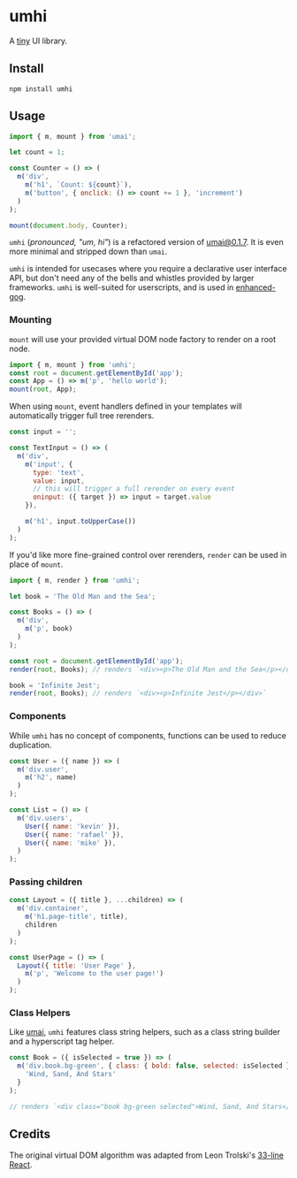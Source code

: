 # umhi

A [tiny](https://bundlephobia.com/package/umhi) UI library.

## Install

```shell
npm install umhi
```

## Usage

```js
import { m, mount } from 'umai';

let count = 1;

const Counter = () => (
  m('div',
    m('h1', `Count: ${count}`),
    m('button', { onclick: () => count += 1 }, 'increment')
  )
);

mount(document.body, Counter);
```

`umhi` (*pronounced, "um, hi"*) is a refactored version of [umai@0.1.7](https://github.com/kevinfiol/umai). It is even more minimal and stripped down than `umai`.

`umhi` is intended for usecases where you require a declarative user interface API, but don't need any of the bells and whistles provided by larger frameworks. `umhi` is well-suited for userscripts, and is used in [enhanced-gog](https://github.com/kevinfiol/enhanced-gog).

### Mounting

`mount` will use your provided virtual DOM node factory to render on a root node.

```js
import { m, mount } from 'umhi';
const root = document.getElementById('app');
const App = () => m('p', 'hello world');
mount(root, App);
```

When using `mount`, event handlers defined in your templates will automatically trigger full tree rerenders.

```js
const input = '';

const TextInput = () => (
  m('div',
    m('input', {
      type: 'text',
      value: input,
      // this will trigger a full rerender on every event
      oninput: ({ target }) => input = target.value
    }),

    m('h1', input.toUpperCase())
  )
);
```

If you'd like more fine-grained control over rerenders, `render` can be used in place of `mount`.

```js
import { m, render } from 'umhi';

let book = 'The Old Man and the Sea';

const Books = () => (
  m('div',
    m('p', book)
  )
);

const root = document.getElementById('app');
render(root, Books); // renders `<div><p>The Old Man and the Sea</p></div>`

book = 'Infinite Jest';
render(root, Books); // renders `<div><p>Infinite Jest</p></div>`
```

### Components

While `umhi` has no concept of components, functions can be used to reduce duplication.

```js
const User = ({ name }) => (
  m('div.user',
    m('h2', name)
  )
);

const List = () => (
  m('div.users',
    User({ name: 'kevin' }),
    User({ name: 'rafael' }),
    User({ name: 'mike' }),
  )
);
```

### Passing children

```js
const Layout = ({ title }, ...children) => (
  m('div.container',
    m('h1.page-title', title),
    children
  )
);

const UserPage = () => (
  Layout({ title: 'User Page' },
    m('p', 'Welcome to the user page!')
  )
);
```

### Class Helpers

Like [umai](https://github.com/kevinfiol/umai#class-utilities), `umhi` features class string helpers, such as a class string builder and a hyperscript tag helper.

```js
const Book = ({ isSelected = true }) => (
  m('div.book.bg-green', { class: { bold: false, selected: isSelected } },
    'Wind, Sand, And Stars'
  }
);

// renders `<div class="book bg-green selected">Wind, Sand, And Stars</div>`
```

## Credits
The original virtual DOM algorithm was adapted from Leon Trolski's [33-line React](https://leontrolski.github.io/33-line-react.html).